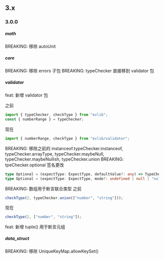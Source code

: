 ## 3.x

### 3.0.0

##### math

BREAKING: 移除 autoUnit

##### core

BREAKING: 移除 errors 子包
BREAKING: typeChecker 直接移到 validator 包

##### validator

feat: 新增 validator 包

之前

```ts
import { typeChecker, checkType } from "evlib";
const { numberRange } = typeChecker;
```

现在

```ts
import { numberRange, checkType } from "evlib/validator";
```

BREAKING: 移除之前的 instanceof.typeChecker.instanceof, typeChecker.arrayType, typeChecker.maybeNull, typeChecker.maybeNullish, typeChecker.union
BREAKING: tpeChecker.optional 签名更改

```ts
type Optional = (expectType: ExpectType, defaultValue?: any) => TypeCheckResult; // 之前
type Optional = (expectType: ExpectType, mode?: undefined | null | "nullish", defaultValue?: any) => TypeCheckResult; //现在
```

BREAKING: 数组用于断言联合类型
之前

```ts
checkType(2, typeChecker.union(["number", "string"]));
```

现在

```ts
checkType(2, ["number", "string"]);
```

feat: 新增 tuple() 用于断言元组

##### data_struct

BREAKING: 移除 UniqueKeyMap.allowKeySet()

```

```
